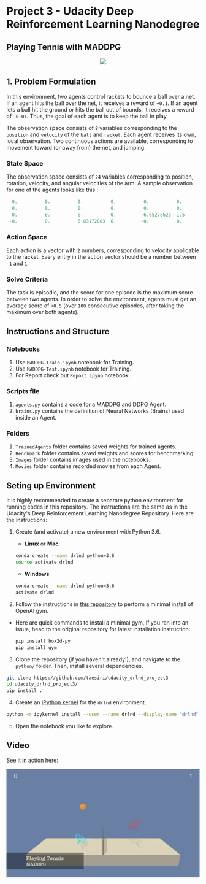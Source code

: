 # Project 3 - Udacity Deep Reinforcement Learning Nanodegree

## Playing Tennis with MADDPG

<center><img src='Images/Tennis-Solved.gif'></center>

## 1. Problem Formulation

In this environment, two agents control rackets to bounce a ball over a net. If an agent hits the ball over the net, it receives a reward of ``+0.1``. If an agent lets a ball hit the ground or hits the ball out of bounds, it receives a reward of ``-0.01``. Thus, the goal of each agent is to keep the ball in play.

The observation space consists of ``8`` variables corresponding to the ``position`` and ``velocity`` of the ``ball`` and ``racket``. Each agent receives its own, local observation. Two continuous actions are available, corresponding to movement toward (or away from) the net, and jumping.

### State Space

The observation space consists of ``24`` variables corresponding to position, rotation, velocity, and angular velocities of the arm. A sample observation for one of the  agents looks like this :

```python
  0.          0.          0.          0.          0.          0.
  0.          0.          0.          0.          0.          0.
  0.          0.          0.          0.         -6.65278625 -1.5
 -0.          0.          6.83172083  6.         -0.          0.        
 ```

### Action Space

Each action is a vector with ``2`` numbers, corresponding to velocity applicable to the racket. Every entry in the action vector should be a number between ``-1`` and ``1``.

### Solve Criteria

The task is episodic, and the score for one episode is the maximum score between two agents. In order to solve the environment, agents must get an average score of ``+0.5`` (over ``100`` consecutive episodes, after taking the maximum over both agents).

## Instructions and Structure

### Notebooks

1. Use ``MADDPG-Train.ipynb`` notebook for Training.
1. Use ``MADDPG-Test.ipynb`` notebook for Training.
1. For Report check out ``Report.ipynb`` notebook.

### Scripts file

1. ``agents.py`` contains a code for a MADDPG and DDPG Agent.
1. ``brains.py`` contains the definition of Neural Networks (Brains) used inside an Agent.

### Folders

1. ``TrainedAgents`` folder contains saved weights for trained agents.
1. ``Benchmark`` folder contains saved weights and scores for benchmarking.
1. ``Images`` folder contains images used in the notebooks.
1. ``Movies`` folder contains recorded movies from each Agent.

## Seting up Environment

It is highly recommended to create a separate python environment for running codes in this repository. The instructions are the same as in the Udacity's Deep Reinforcement Learning Nanodegree Repository. Here are the instructions:

1. Create (and activate) a new environment with Python 3.6.

	- __Linux__ or __Mac__: 
	```bash
	conda create --name drlnd python=3.6
	source activate drlnd
	```
	- __Windows__: 
	```bash
	conda create --name drlnd python=3.6 
	activate drlnd
	```
	
2. Follow the instructions in [this repository](https://github.com/openai/gym) to perform a minimal install of OpenAI gym.

- Here are quick commands to install a minimal gym, If you ran into an issue, head to the original repository for latest installation instruction:


	```bash
	pip install box2d-py 
	pip install gym
	```  

	
3. Clone the repository (if you haven't already!), and navigate to the `python/` folder.  Then, install several dependencies.
```bash
git clone https://github.com/taesiri/udacity_drlnd_project3
cd udacity_drlnd_project3/
pip install .
```

4. Create an [IPython kernel](http://ipython.readthedocs.io/en/stable/install/kernel_install.html) for the `drlnd` environment.  
```bash
python -m ipykernel install --user --name drlnd --display-name "drlnd"
```

5. Open the notebook you like to explore.

## Video

See it in action here:

[![Solving Reacher!](Images/Youtube.png)](https://youtu.be/2zeY2X5Njug "Tennis!")
